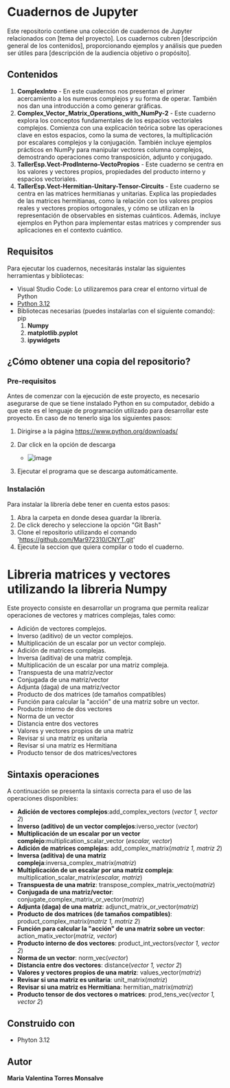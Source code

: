 # Cuadernos de Jupyter

Este repositorio contiene una colección de cuadernos de Jupyter relacionados con [tema del proyecto]. Los cuadernos cubren [descripción general de los contenidos], proporcionando ejemplos y análisis que pueden ser útiles para [descripción de la audiencia objetivo o propósito].

## Contenidos

1. **ComplexIntro** - En este cuadernos nos presentan el primer acercamiento a los numeros complejos y su forma de operar. También nos dan una introducción a como generar gráficas. 
2. **Complex_Vector_Matrix_Operations_with_NumPy-2** - Este cuaderno explora los conceptos fundamentales de los espacios vectoriales complejos. Comienza con una explicación teórica sobre las operaciones clave en estos espacios, como la suma de vectores, la multiplicación por escalares complejos y la conjugación. También incluye ejemplos prácticos en NumPy para manipular vectores columna complejos, demostrando operaciones como transposición, adjunto y conjugado.
3. **TallerEsp.Vect-ProdInterno-VectoPropios** - Este cuaderno se centra en los valores y vectores propios, propiedades del producto interno y espacios vectoriales.
4. **TallerEsp.Vect-Hermitian-Unitary-Tensor-Circuits** - Este cuaderno se centra en las matrices hermitianas y unitarias. Explica las propiedades de las matrices hermitianas, como la relación con los valores propios reales y vectores propios ortogonales, y cómo se utilizan en la representación de observables en sistemas cuánticos. Además, incluye ejemplos en Python para implementar estas matrices y comprender sus aplicaciones en el contexto cuántico.

## Requisitos

Para ejecutar los cuadernos, necesitarás instalar las siguientes herramientas y bibliotecas:

- Visual Studio Code: Lo utilizaremos para crear el entorno virtual de Python 
- [Python 3.12](https://www.python.org/downloads/)
- Bibliotecas necesarias (puedes instalarlas con el siguiente comando): pip
    1. **Numpy**
    2. **matplotlib.pyplot**
    3. **ipywidgets**

## ¿Cómo obtener una copia del repositorio?
### Pre-requisitos
Antes de comenzar con la ejecución de este proyecto, es necesario asegurarse de que se tiene instalado Python en su computador, debido a que este es el lenguaje de programación utilizado para desarrollar este proyecto. 
En caso de no tenerlo siga los siguientes pasos:
1. Dirigirse a la página https://www.python.org/downloads/
2. Dar click en la opción de descarga
   - ![image](https://github.com/alexandrac1420/CNYT/assets/138069735/03d02dfb-a346-4bc8-8e9c-066816e2f80e)
   
4. Ejecutar el programa que se descarga automáticamente.

### Instalación 
Para instalar la librería debe tener en cuenta estos pasos:
1. Abra la carpeta en donde desea guardar la librería.
2. De click derecho y seleccione la opción "Git Bash"
3. Clone el repositorio utilizando el comando 'https://github.com/Mar972310/CNYT.git'
4. Ejecute la seccion que quiera compilar o todo el cuaderno.

# Libreria matrices y vectores utilizando la libreria Numpy
Este proyecto consiste en desarrollar un programa que permita realizar operaciones de vectores y matrices complejas, tales como:
* Adición de vectores complejos.
* Inverso (aditivo) de un vector complejos.
* Multiplicación de un escalar por un vector complejo.
* Adición de matrices complejas.
* Inversa (aditiva) de una matriz compleja.
* Multiplicación de un escalar por una matriz compleja.
* Transpuesta de una matriz/vector
* Conjugada de una matriz/vector
* Adjunta (daga) de una matriz/vector
* Producto de dos matrices (de tamaños compatibles)
* Función para calcular la "acción" de una matriz sobre un vector.
* Producto interno de dos vectores
* Norma de un vector
* Distancia entre dos vectores
* Valores  y vectores propios de una matriz
* Revisar si una matriz es unitaria
* Revisar si una matriz es Hermitiana
* Producto tensor de dos matrices/vectores

## Sintaxis operaciones 
A continuación se presenta la sintaxis correcta para el uso de las operaciones disponibles:
* __Adición de vectores complejos__:add_complex_vectors (_vector 1, vector 2_)
* __Inverso (aditivo) de un vector complejos__:iverso_vector (_vector_)
* __Multiplicación de un escalar por un vector complejo__:multiplication_scalar_vector (_escalar, vector_)
* __Adición de matrices complejas__: add_complex_matrix(_matriz 1, matriz 2_)
* __Inversa (aditiva) de una matriz compleja__:inversa_complex_matrix(_matriz_)
* __Multiplicación de un escalar por una matriz compleja__: multiplication_scalar_matrix(_escalar, matriz_)
* __Transpuesta de una matriz__: transpose_complex_matrix_vecto(_matriz_)
* __Conjugada de una matriz/vector__: conjugate_complex_matrix_or_vector(_matriz_)
* __Adjunta (daga) de una matriz__: adjunct_matrix_or_vector(_matriz_)
* __Producto de dos matrices (de tamaños compatibles)__: product_complex_matrix(_matriz 1, matriz 2_)
* __Función para calcular la "acción" de una matriz sobre un vector__: action_matix_vector(_matriz, vector_)
* __Producto interno de dos vectores__: product_int_vectors(_vector 1, vector 2_)
* __Norma de un vector__: norm_vec(_vector_)
* __Distancia entre dos vectores__: distance(_vector 1, vector 2_)
* __Valores y vectores propios de una matriz__: values_vector(_matriz_)
* __Revisar si una matriz es unitaria__: unit_matrix(_matriz_)
* __Revisar si una matriz es Hermitiana__: hermitian_matrix(_matriz_)
* __Producto tensor de dos vectores o matrices__: prod_tens_vec(_vector 1, vector 2_)

## Construido con
* Phyton 3.12
  
## Autor 
__Maria Valentina Torres Monsalve__ 

   
